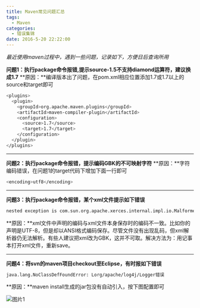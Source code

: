 ```yaml
---
title: Maven常见问题汇总
tags:
  - Maven
categories:
  - 错误集锦
date: 2016-5-20 22:22:00
---
```


_最近使用maven过程中，遇到一些问题，记录如下，方便日后查询所用_

**问题1：执行package命令报错,提示source-1.5不支持diamond运算符，建议换成1.7**
**原因：**编译版本出了问题，在pom.xml相应位置添加1.7或1.7以上的source和target即可
```bash
<plugins> 
  <plugin> 
    <groupId>org.apache.maven.plugins</groupId> 
	<artifactId>maven-compiler-plugin</artifactId> 
	<configuration> 
	  <source>1.7</source> 
	  <target>1.7</target> 
	</configuration> 
  </plugin> 
</plugins>
```

* * *

**问题2：执行package命令报错，提示编码GBK的不可映射字符**
**原因：**字符编码错误，在问题1的target代码下增加下面一行即可
```bash
<encoding>utf8</encoding>
```

* * *

**问题3：执行package命令报错，某个xml文件提示如下错误**
```bash
nested exception is com.sun.org.apache.xerces.internal.impl.io.MalformedByteSequenceException: Invalid byte 2 of 3-byte UTF-8 sequence 
```
**原因：**xml文件中声明的编码与xml文件本身保存时的编码不一致。比如你的声明是UTF-8，但是却以ANSI格式编码保存。尽管文件没有出现乱码，但xml解析器仍无法解析。有些人建议把xml改为GBK，这并不可取。解决方法为：用记事本打开xml文件，重新save。

* * *

**问题4：将svn的maven项目checkout至Eclipse，有时报如下错误**
```bash
java.lang.NoClassDefFoundError: Lorg/apache/log4j/Logger错误
```
**原因：**maven install生成的jar包没有自动引入，按下图配置即可

![图片1](1.jpg)

